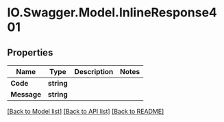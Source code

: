 # IO.Swagger.Model.InlineResponse401
## Properties

Name | Type | Description | Notes
------------ | ------------- | ------------- | -------------
**Code** | **string** |  | 
**Message** | **string** |  | 

[[Back to Model list]](../README.md#documentation-for-models) [[Back to API list]](../README.md#documentation-for-api-endpoints) [[Back to README]](../README.md)

